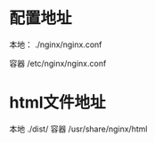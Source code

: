 # 配置地址  
本地：
./nginx/nginx.conf

容器
/etc/nginx/nginx.conf   
# html文件地址 
本地 ./dist/
容器 /usr/share/nginx/html
